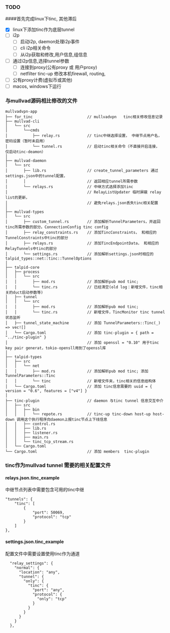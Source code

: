 ### TODO
####首先完成linux下tinc, 其他滞后 
- [x] linux下添加tinc作为底层tunnel
- [ ] i2p
  - [ ] 启动i2p, daemon处理i2p事件
  - [ ] cli i2p相关命令
  - [ ] 从i2p获取和修改,用户信息,组信息
- [ ] 通过i2p信息,选择tunnel参数
  - [ ] 连接到proxy(公有proxy 或 用户proxy)
  - [ ] netfilter tinc-up 修改本机firewall, routing, 
- [ ] 公有proxy计费(虚拟币或其他)
- [ ] macos, windows下运行
### 与mullvad源码相比修改的文件
```
mullvadvpn-app
├── for_tinc                        // mullvadvpn   tinc相关修改信息记录
├── mullvad-cli
│   └── src
│       └──cmds
│           ├── relay.rs            // tinc中继选择设置， 中继节点用户名，密码设置（暂时未启用）
│           └── tunnel.rs           // 启动tinc相关命令（不直接开启连接， 仅启动tinc-deamon）
│   
├── mullvad-daemon
│   └── src
│       ├── lib.rs                  // create_tunnel_parameters 通过settings.json中的tunnel配置，
│       │                           // 返回相应tunnel所需参数
│       └── relays.rs               // 中继方式选择添加tinc
│                                   // RelayListUpdater 临时屏蔽 relay list的更新，
│                                   // 避免relays.json丢失tinc相关配置
│   
├── mullvad-types
│   └── src
│       ├── custom_tunnel.rs        // 添加解析TunnelParameters，并返回tinc所需参数的部分。ConnectionConfig tinc config
│       ├── relay_constraints.rs    // 添加TincConstraints， 和相应的TunnelConstraints中tinc的部分
│       ├── relays.rs               // 添加TincEndpointData， 和相应的RelayTunnels中tinc的部分
│       └── settings.rs             // 添加解析settings.json时相应的talpid_types::net::tinc::TunnelOptions
│   
├── talpid-core
│   ├── process
│   │   └── src
│   │       ├── mod.rs              // 添加解析pub mod tinc;
│   │       └── tinc.rs             // 已经清空(old log：新增文件，tinc相关的duct启动参数等) 
│   ├── tunnel
│   │   └── src
│   │       ├── mod.rs              // 添加解析pub mod tinc;
│   │       └── tinc.rs             // 新增文件，TincMonitor tinc tunnel 状态监听
│   ├── tunnel_state_machine        // 添加 TunnelParameters::Tinc(_) => vec![]  
│   └── Cargo.toml                  // 添加 tinc-plugin = { path = "../tinc-plugin" }
│                                   // 添加 openssl = "0.10" 用于tinc key pair generat，tokio-opensll用到了openssl库
│    
├── talpid-types
│   ├── src
│   │   └── net
│   │       ├── mod.rs              // 添加解析pub mod tinc; 添加TunnelParameters::Tinc
│   │       └── tinc                // 新增文件夹，tinc相关的信息结构体
│   └── Cargo.toml                  // 添加 tinc信息需要的 uuid = { version = "0.6", features = ["v4"] }
│   
├── tinc-plugin                     // daemon 与tinc tunnel 信息交互中介
│   ├── src
│   │   ├── bin
│   │   │   └── repote.rs           // tinc-up tinc-down host-up host-down 调用这个执行程序向daemon上报tinc节点上下线信息
│   │   ├── control.rs
│   │   ├── lib.rs
│   │   ├── listener.rs
│   │   ├── main.rs
│   │   └── tinc_tcp_stream.rs
│   └── Cargo.toml    
└── Cargo.toml                      // 添加 members  tinc-plugin 

```

### tinc作为mullvad tunnel 需要的相关配置文件
#### relays.json.tinc_example
中继节点列表中需要包含可用的tinc中继
```
"tunnels": {
    "tinc": [
        {
            "port": 50069,
            "protocol": "tcp"
        }
    ]
},
```
#### settings.json.tinc_example
配置文件中需要设置使用tinc作为通道
```
  "relay_settings": {
    "normal": {
      "location": "any",
      "tunnel": {
        "only": {
          "tinc": {
            "port": "any",
            "protocol": {
              "only": "tcp"
            }
          }
        }
      }
    }
  },
```